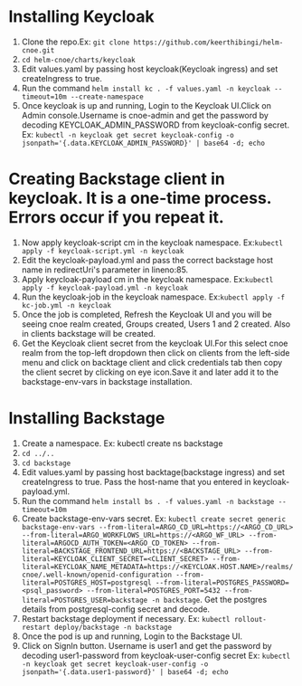# Installing Keycloak

1. Clone the repo.Ex: `git clone https://github.com/keerthibingi/helm-cnoe.git`
2. `cd helm-cnoe/charts/keycloak`
3. Edit values.yaml by passing host keycloak(Keycloak ingress) and set createIngress to true.
4. Run the command `helm install kc . -f values.yaml -n keycloak --timeout=10m --create-namespace`
5. Once keycloak is up and running, Login to the Keycloak UI.Click on Admin console.Username is cnoe-admin and get the password by decoding KEYCLOAK_ADMIN_PASSWORD from keycloak-config secret. Ex: `kubectl -n keycloak get secret keycloak-config -o jsonpath='{.data.KEYCLOAK_ADMIN_PASSWORD}' | base64 -d; echo` 

# Creating Backstage client in keycloak. It is a one-time process. Errors occur if you repeat it.
1. Now apply keycloak-script cm in the keycloak namespace. Ex:`kubectl apply -f keycloak-script.yml -n keycloak`
2. Edit the keycloak-payload.yml and pass the correct backstage host name in redirectUri's parameter in lineno:85.
3. Apply keycloak-payload cm in the keycloak namespace. Ex:`kubectl apply -f keycloak-payload.yml -n keycloak`
4. Run the keycloak-job in the keycloak namespace. Ex:`kubectl apply -f kc-job.yml -n keycloak`
5. Once the job is completed, Refresh the Keycloak UI and you will be seeing cnoe realm created, Groups created, Users 1 and 2 created. Also in clients backstage will be created.
6. Get the Keycloak client secret from the keycloak UI.For this select cnoe realm from the top-left dropdown then click on clients from the left-side menu and click on backtage client and click credentials tab then copy the client secret by clicking on eye icon.Save it and later add it to the backstage-env-vars in backstage installation.

# Installing Backstage
1. Create a namespace. Ex: kubectl create ns backstage
2. `cd ../..`
3. `cd backstage`
4. Edit values.yaml by passing host backtage(backstage ingress) and set createIngress to true. Pass the host-name that you entered in keycloak-payload.yml.
5. Run the command `helm install bs . -f values.yaml -n backstage --timeout=10m `
6. Create backstage-env-vars secret. Ex: `kubectl create secret generic backstage-env-vars --from-literal=ARGO_CD_URL=https://<ARGO_CD_URL>  --from-literal=ARGO_WORKFLOWS_URL=https://<ARGO_WF_URL> --from-literal=ARGOCD_AUTH_TOKEN=<ARGO_CD_TOKEN> --from-literal=BACKSTAGE_FRONTEND_URL=https://<BACKSTAGE_URL> --from-literal=KEYCLOAK_CLIENT_SECRET=<CLIENT_SECRET> --from-literal=KEYCLOAK_NAME_METADATA=https://<KEYCLOAK.HOST.NAME>/realms/cnoe/.well-known/openid-configuration --from-literal=POSTGRES_HOST=postgresql --from-literal=POSTGRES_PASSWORD=<psql_password> --from-literal=POSTGRES_PORT=5432 --from-literal=POSTGRES_USER=backstage -n backstage`. Get the postgres details from postgresql-config secret and decode.
7. Restart backstage deployment if necessary. Ex: `kubectl rollout-restart deploy/backstage -n backstage`
8. Once the pod is up and running, Login to the Backstage UI.
9. Click on SignIn button. Username is user1 and get the password by decoding user1-password from keycloak-user-config secret Ex: `kubectl -n keycloak get secret keycloak-user-config -o jsonpath='{.data.user1-password}' | base64 -d; echo`
